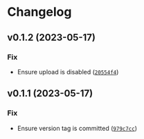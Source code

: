 # Changelog

<!--next-version-placeholder-->

## v0.1.2 (2023-05-17)
### Fix
* Ensure upload is disabled ([`20554f4`](https://github.com/manudawber/python-semantic-release/commit/20554f40fa1749d8f3e7968b15971d4005f0c89f))

## v0.1.1 (2023-05-17)
### Fix
* Ensure version tag is committed ([`979c7cc`](https://github.com/manudawber/python-semantic-release/commit/979c7cc7f93074c9c989566e4da31e1f16ab9d45))
